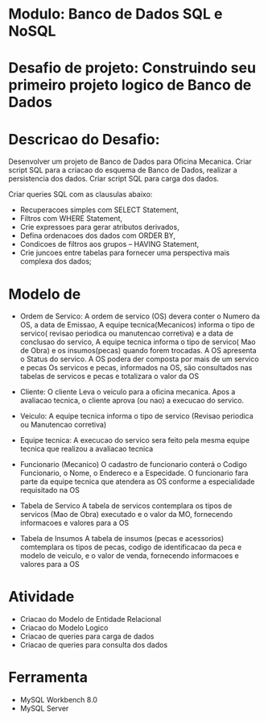 # Modulo: Banco de Dados SQL e NoSQL
# Desafio de projeto: Construindo seu primeiro projeto logico de Banco de Dados

# Descricao do Desafio:
Desenvolver um projeto de Banco de Dados para Oficina Mecanica.
Criar script SQL para a criacao do esquema de Banco de Dados, realizar a persistencia dos dados.
Criar script SQL para carga dos dados.

Criar queries SQL com as clausulas abaixo:
- Recuperacoes simples com SELECT Statement,
- Filtros com WHERE Statement,
- Crie expressoes para gerar atributos derivados,
- Defina ordenacoes dos dados com ORDER BY,
- Condicoes de filtros aos grupos – HAVING Statement,
- Crie juncoes entre tabelas para fornecer uma perspectiva mais complexa dos dados;

# Modelo de 
- Ordem de Servico:
A  ordem de servico (OS) devera conter o Numero da OS, a data de Emissao,
A equipe tecnica(Mecanicos) informa o tipo de servico( revisao periodica ou manutencao corretiva) e a data de conclusao do servico,
A equipe tecnica informa o tipo de servico( Mao de Obra) e os insumos(pecas) quando forem trocadas.
A OS apresenta o Status do servico.
A OS podera der composta por mais de um servico e pecas
Os servicos e pecas, informados na OS, são consultados nas tabelas de servicos e pecas e totalizara o valor da OS 

- Cliente:
O cliente Leva o veiculo para a oficina mecanica.
Apos a avaliacao tecnica, o cliente aprova (ou nao) a execucao do servico.

- Veiculo:
A equipe tecnica informa o tipo de servico (Revisao periodica ou Manutencao corretiva)

- Equipe tecnica:
A execucao do servico sera feito pela mesma equipe tecnica que realizou a avaliacao tecnica

- Funcionario (Mecanico)
O cadastro de funcionario conterá o Codigo Funcionario,  o Nome, o Endereco e a Especidade.
O funcionario fara parte da equipe tecnica que atendera as OS conforme a especialidade requisitado na OS

- Tabela de Servico
A tabela de servicos contemplara os tipos de servicos (Mao de Obra) executado e o valor da MO, fornecendo informacoes e valores para a OS

- Tabela de Insumos
A tabela de insumos (pecas e acessorios) comtemplara os tipos de pecas, codigo de identificacao da peca e modelo de veiculo, e o valor de venda, fornecendo informacoes e valores para a OS

# Atividade
- Criacao do Modelo de Entidade Relacional
- Criacao do Modelo Logico
- Criacao de queries para carga de dados
- Criacao de queries para consulta dos dados

# Ferramenta
- MySQL Workbench 8.0
- MySQL Server